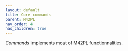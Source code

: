 ```yaml
---
layout: default
title: Core commands
parent: M42PL
nav_order: 4
has_children: true
---
```


_Commands_ implements most of M42PL functionnalities.

